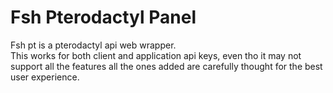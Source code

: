 # Fsh Pterodactyl Panel
Fsh pt is a pterodactyl api web wrapper.\
This works for both client and application api keys, even tho it may not support all the features all the ones added are carefully thought for the best user experience.
